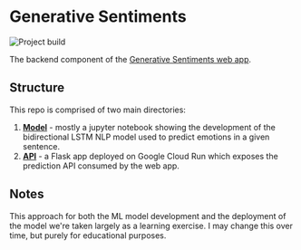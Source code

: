 # Generative Sentiments

![Project build](https://github.com/tdarnett/generative-sentiments-model/workflows/Project%20build/badge.svg)

The backend component of the [Generative Sentiments web app](https://github.com/tdarnett/generative-sentiments-web).

## Structure

This repo is comprised of two main directories:
1. [**Model**](/model/README.md) - mostly a jupyter notebook showing the development of the bidirectional LSTM NLP model used to predict emotions in a given sentence.
2. [**API**](/api/README.md) - a Flask app deployed on Google Cloud Run which exposes the prediction API consumed by the web app.

## Notes

This approach for both the ML model development and the deployment of the model we're taken largely as a learning exercise. I may change this over time, but purely for educational purposes. 
